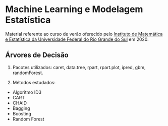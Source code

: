 # Machine Learning e Modelagem Estatística

Material referente ao curso de verão oferecido pelo [Instituto de Matemática e Estatística da Universidade Federal do 
Rio Grande do Sul](https://www.ufrgs.br/ime/departamentos/estatistica/) em 2020.

## Árvores de Decisão

1. Pacotes utilizados: caret, data.tree, rpart, rpart.plot, ipred, gbm, randomForest.

2. Métodos estudados:

  * Algoritmo ID3
  * CART
  * CHAID
  * Bagging
  * Boosting
  * Random Forest


